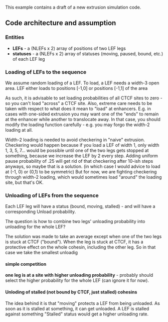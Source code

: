 This example contains a draft of a new extrusion simulation code. 

## Code architecture and assumption 

### Entities 

* **LEFs** - a (NLEFs x 2) array of positions of two LEF legs 
* **statuses** - a (NLEFs x 2) array of statuses (moving, paused, bound, etc.) of each LEF leg




### Loading of LEFs to the sequence 

We assume random loading of a LEF. To load, a LEF needs a width-3 open area. LEF either loads to positions [-1,0] or positions [-1,1] of the area 

As such, it is advisable to set loading probabilities of all CTCF sites to zero - so you can't load "across" a CTCF site. 
Also, extreme care needs to be taken with respect to what does it mean to "load" at enhancers. 
E.g. in cases with one-sided extrusion you may want one of the "ends" to remain at the enhancer while another to translocate away. 
In that case, you should modify the loading function carefully - e.g. you may forgo the width-2 loading at all. 

Width-2 loading is needed to avoid checkering in "naive" extrusion. 
Checkering would happen because if you load a LEF of width 1, only width 1, 3, 5, 7... would be possible until one of the two legs gets stopped at something, 
because we increase the LEF by 2 every step. 
Adding uniform pause probability of .25 will get rid of that checkering after 10-ish steps anyways, so maybe that is a solution. 
(in which case I would advice to load at (-1, 0) or (0,1) to be symmetric)
But for now, we are fighting checkering through width-2 loading, which would sometimes load "around" the loading site, but that's OK. 

### Unloading of LEFs from the sequence 

Each LEF leg will have a status (bound, moving, stalled) - and will have a corresponding Unload probability. 

The question is how to combine two legs' unloading probability into unloading for the whole LEF? 

The solution was made to take an average except when one of the two legs is stuck at CTCF ("bound"). 
When the leg is stuck at CTCF, it has a protective effect on the whole cohesin, including the other leg. 
So in that case we take the smallest unloadig 

#### simple competition 
**one leg is at a site with higher unloading probability** - probably should select the higher probability for the whole LEF  (can ignore it for now).


#### Unloding of stalled (not bound by CTCF, just stalled) cohesins

The idea behind it is that "moving" protects a LEF from being unloaded. As soon as it is stalled at something, it can get unloaded. 
A LEF is stalled against something 
"Stalled" status would get a higher unloading rate. 
